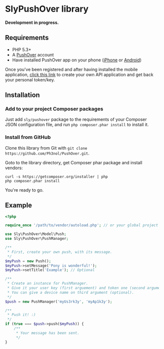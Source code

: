 # SlyPushOver library

**Development in progress.**

## Requirements

* PHP 5.3+
* A [PushOver](https://pushover.net) account
* Have installed PushOver app on your phone
([iPhone](http://itunes.apple.com/us/app/pushover-notifications/id506088175?mt=8) or [Android](https://play.google.com/store/apps/details?id=net.superblock.pushover&hl=fr))

Once you've been registered and after having installed the mobile application,
[click this link](https://pushover.net/apps/build) to create your own API application
and get back your personal token/key.

## Installation

### Add to your project Composer packages

Just add `sly/pushover` package to the requirements of your Composer JSON configuration file,
and run `php composer.phar install` to install it.

### Install from GitHub

Clone this library from Git with `git clone https://github.com/Ph3nol/PushOver.git`.

Goto to the library directory, get Composer phar package and install vendors:

```
curl -s https://getcomposer.org/installer | php
php composer.phar install
```

You're ready to go.

## Example

``` php
<?php

require_once '/path/to/vendor/autoload.php'; // or your global project autoload

use Sly\PushOver\Model\Push;
use Sly\PushOver\PushManager;

/**
 * First, create your own push, with its message.
 */
$myPush = new Push();
$myPush->setMessage('Pony is wonderful!');
$myPush->setTitle('Example'); // Optional

/**
 * Create an instance for PushManager.
 * Give it your user key (first arguement) and token one (second argument).
 * You can give a device name on third argument (optional).
 */
$push = new PushManager('myUs3rk3y', 'myAp1k3y');

/**
 * Push it! :)
 */
if (true === $push->push($myPush)) {
    /**
     * Your message has been sent.
     */
}
```